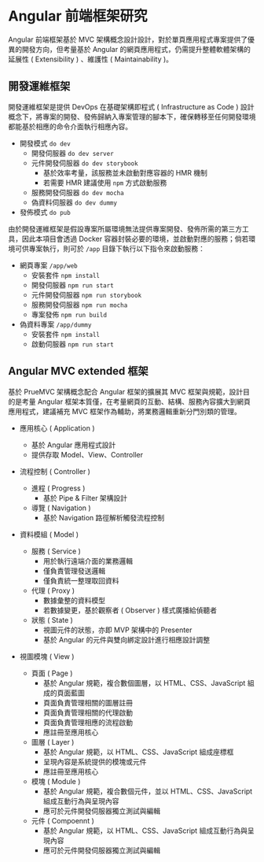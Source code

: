 # Angular 前端框架研究

Angular 前端框架基於 MVC 架構概念設計設計，對於單頁應用程式專案提供了優異的開發方向，但考量基於 Angular 的網頁應用程式，仍需提升整體軟體架構的延展性 ( Extensibility ) 、維護性 ( Maintainability )。

## 開發運維框架

開發運維框架是提供 DevOps 在基礎架構即程式 ( Infrastructure as Code ) 設計概念下，將專案的開發、發佈歸納入專案管理的腳本下，確保轉移至任何開發環境都能基於相應的命令介面執行相應內容。

+ 開發模式 ```do dev```
    - 開發伺服器 ```do dev server```
    - 元件開發伺服器 ```do dev storybook```
        + 基於效率考量，該服務並未啟動對應容器的 HMR 機制
        + 若需要 HMR 建議使用 ```npm``` 方式啟動服務
    - 服務開發伺服器 ```do dev mocha```
    - 偽資料伺服器 ```do dev dummy```
+ 發佈模式 ```do pub```

由於開發運維框架是假設專案所屬環境無法提供專案開發、發佈所需的第三方工具，因此本項目會透過 Docker 容器封裝必要的環境，並啟動對應的服務；倘若環境可供專案執行，則可於 ```/app``` 目錄下執行以下指令來啟動服務：

+ 網頁專案 ```/app/web```
    - 安裝套件 ```npm install```
    - 開發伺服器 ```npm run start```
    - 元件開發伺服器 ```npm run storybook```
    - 服務開發伺服器 ```npm run mocha```
    - 專案發佈 ```npm run build```
+ 偽資料專案 ```/app/dummy```
    - 安裝套件 ```npm install```
    - 啟動伺服器 ```npm run start```

## Angular MVC extended 框架

基於 PrueMVC 架構概念配合 Angular 框架的擴展其 MVC 框架與規範，設計目的是考量 Angular 框架本質僅，在考量網頁的互動、結構、服務內容擴大到網頁應用程式，建議補充 MVC 框架作為輔助，將業務邏輯重新分門別類的管理。

+ 應用核心 ( Application )
    - 基於 Angular 應用程式設計
    - 提供存取 Model、View、Controller

+ 流程控制 ( Controller )
    - 進程 ( Progress )
        + 基於 Pipe & Filter 架構設計
    - 導覽 ( Navigation )
        + 基於 Navigation 路徑解析觸發流程控制

+ 資料模組 ( Model )
    - 服務 ( Service )
        + 用於執行遠端介面的業務邏輯
        + 僅負責管理發送邏輯
        + 僅負責統一整理取回資料
    - 代理 ( Proxy )
        + 數據彙整的資料模型
        + 若數據變更，基於觀察者 ( Observer ) 樣式廣播給偵聽者
    - 狀態 ( State )
        + 視圖元件的狀態，亦即 MVP 架構中的 Presenter
        + 基於 Angular 的元件與雙向綁定設計進行相應設計調整

+ 視圖模塊 ( View )
    - 頁面 ( Page )
        + 基於 Angular 規範，複合數個圖層，以 HTML、CSS、JavaScript 組成的頁面藍圖
        + 頁面負責管理相關的圖層註冊
        + 頁面負責管理相關的代理啟動
        + 頁面負責管理相應的流程啟動
        + 應註冊至應用核心
    - 圖層 ( Layer )
        + 基於 Angular 規範，以 HTML、CSS、JavaScript 組成座標框
        + 呈現內容是系統提供的模塊或元件
        + 應註冊至應用核心
    - 模塊 ( Module )
        + 基於 Angular 規範，複合數個元件，並以 HTML、CSS、JavaScript 組成互動行為與呈現內容
        + 應可於元件開發伺服器獨立測試與編輯
    - 元件 ( Compoennt )
        + 基於 Angular 規範，以 HTML、CSS、JavaScript 組成互動行為與呈現內容
        + 應可於元件開發伺服器獨立測試與編輯
